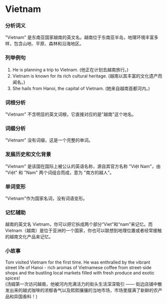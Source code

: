 # Vietnam

### 分析词义

  

"Vietnam" 是东南亚国家越南的英文名。越南位于东南亚半岛，地理环境丰富多样，包含山地、平原、森林和沿海地区。

  

### 列举例句

  

1.  He is planning a trip to Vietnam. (他正在计划去越南旅行。)
2.  Vietnam is known for its rich cultural heritage. (越南以其丰富的文化遗产而闻名。)
3.  She hails from Hanoi, the capital of Vietnam. (她来自越南首都河内。)

  

### 词根分析

  

"Vietnam" 不含明显的英文词根，它直接对应的是"越南"这个地名。

  

### 词缀分析

  

"Vietnam" 没有词缀，这是一个完整的单词。

  

### 发展历史和文化背景

  

"Vietnam" 是该国在国际上被公认的英语名称，源自其官方名称 "Việt Nam"，由 "Việt" 和 "Nam" 两个词组合而成，意为 "南方的越人"。

  

### 单词变形

  

"Vietnam"作为国家名词，没有词语变形。

  

### 记忆辅助

  

越南的英文名 Vietnam，你可以把它拆成两个部分“Viet”和“nam”来记忆。而Vietnam（越南）是位于亚洲的一个国家，你也可以联想到地理位置或者经常接触的越南文化产品来记忆。

  

### 小故事

  

Tom visited Vietnam for the first time. He was enthralled by the vibrant street life of Hanoi - rich aromas of Vietnamese coffee from street-side shops and the bustling local markets filled with fresh produce and exotic spices!  
(汤姆第一次访问越南，他被河内充满活力的街头生活深深吸引 —— 街边店铺中散发出来的越式咖啡的浓郁香气以及熙熙攘攘的当地市场，市场里摆满了新鲜的农产品和异国香料！)
